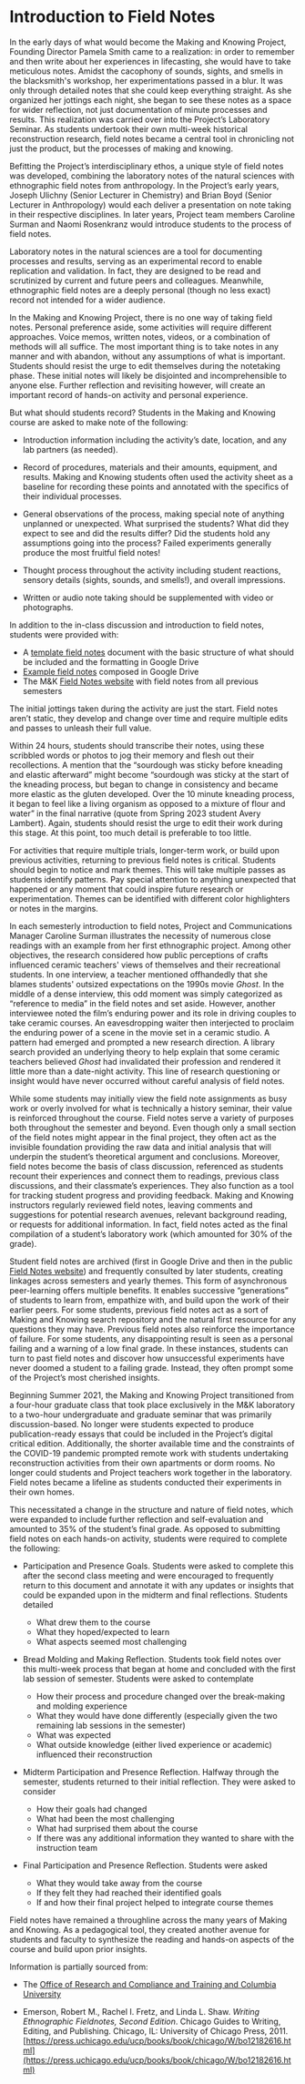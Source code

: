 # Introduction to Field Notes

In the early days of what would become the Making and Knowing Project,
Founding Director Pamela Smith came to a realization: in order to
remember and then write about her experiences in lifecasting, she would
have to take meticulous notes. Amidst the cacophony of sounds, sights,
and smells in the blacksmith's workshop, her experimentations passed in
a blur. It was only through detailed notes that she could keep
everything straight. As she organized her jottings each night, she began
to see these notes as a space for wider reflection, not just
documentation of minute processes and results. This realization was
carried over into the Project’s Laboratory Seminar. As students
undertook their own multi-week historical reconstruction research, field
notes became a central tool in chronicling not just the product, but the
processes of making and knowing.

Befitting the Project’s interdisciplinary ethos, a unique style of field
notes was developed, combining the laboratory notes of the natural
sciences with ethnographic field notes from anthropology. In the
Project’s early years, Joseph Ulichny (Senior Lecturer in Chemistry) and
Brian Boyd (Senior Lecturer in Anthropology) would each deliver a
presentation on note taking in their respective disciplines. In later
years, Project team members Caroline Surman and Naomi Rosenkranz would
introduce students to the process of field notes.

Laboratory notes in the natural sciences are a tool for documenting
processes and results, serving as an experimental record to enable
replication and validation. In fact, they are designed to be read and
scrutinized by current and future peers and colleagues. Meanwhile,
ethnographic field notes are a deeply personal (though no less exact)
record not intended for a wider audience.

In the Making and Knowing Project, there is no one way of taking field
notes. Personal preference aside, some activities will require different
approaches. Voice memos, written notes, videos, or a combination of
methods will all suffice. The most important thing is to take notes in
any manner and with abandon, without any assumptions of what is
important. Students should resist the urge to edit themselves during the
notetaking phase. These initial notes will likely be disjointed and
incomprehensible to anyone else. Further reflection and revisiting
however, will create an important record of hands-on activity and
personal experience.

But what should students record? Students in the Making and Knowing
course are asked to make note of the following:

-   Introduction information including the activity’s date, location, and any lab partners (as needed).
-   Record of procedures, materials and their amounts, equipment, and results. Making and Knowing students often used the activity sheet as a baseline for recording these points and annotated with the specifics of their individual processes.
-   General observations of the process, making special note of anything unplanned or unexpected. What surprised the students? What did they expect to see and did the results differ? Did the students hold any assumptions going into the process? Failed experiments generally produce the most fruitful field notes!
-   Thought process throughout the activity including student reactions, sensory details (sights, sounds, and smells!), and overall impressions.

-   Written or audio note taking should be supplemented with video or photographs.

In addition to the in-class discussion and introduction to field notes, students were provided with:

-   A [template field notes](/documents/pdf/fieldnotes-template.pdf) document with the basic structure of what should be included and the formatting in Google Drive
-   [Example field notes](/documents/pdf/su21_rtc-rosenkranz-example_naomi_bread-making-and-molding-reduced.pdf) composed in Google Drive
-   The M&K [Field Notes website](https://fieldnotes.makingandknowing.org/) with field notes from all previous semesters

The initial jottings taken during the activity are just the start. Field
notes aren’t static, they develop and change over time and require
multiple edits and passes to unleash their full value.

Within 24 hours, students should transcribe their notes, using these
scribbled words or photos to jog their memory and flesh out their
recollections. A mention that the “sourdough was sticky before kneading
and elastic afterward” might become “sourdough was sticky at the start
of the kneading process, but began to change in consistency and became
more elastic as the gluten developed. Over the 10 minute kneading
process, it began to feel like a living organism as opposed to a mixture
of flour and water” in the final narrative (quote from Spring 2023
student Avery Lambert). Again, students should resist the urge to edit
their work during this stage. At this point, too much detail is
preferable to too little.

For activities that require multiple trials, longer-term work, or build
upon previous activities, returning to previous field notes is critical.
Students should begin to notice and mark themes. This will take multiple
passes as students identify patterns. Pay special attention to anything
unexpected that happened or any moment that could inspire future
research or experimentation. Themes can be identified with different
color highlighters or notes in the margins.

In each semesterly introduction to field notes, Project and
Communications Manager Caroline Surman illustrates the necessity of
numerous close readings with an example from her first ethnographic
project. Among other objectives, the research considered how public
perceptions of crafts influenced ceramic teachers' views of themselves
and their recreational students. In one interview, a teacher mentioned
offhandedly that she blames students' outsized expectations on the 1990s
movie *Ghost*. In the middle of a dense interview, this odd moment was
simply categorized as “reference to media” in the field notes and set
aside. However, another interviewee noted the film’s enduring power and
its role in driving couples to take ceramic courses. An eavesdropping
waiter then interjected to proclaim the enduring power of a scene in the
movie set in a ceramic studio. A pattern had emerged and prompted a new
research direction. A library search provided an underlying theory to
help explain that some ceramic teachers believed *Ghost* had invalidated
their profession and rendered it little more than a date-night activity.
This line of research questioning or insight would have never occurred
without careful analysis of field notes.

While some students may initially view the field note assignments as
busy work or overly involved for what is technically a history seminar,
their value is reinforced throughout the course. Field notes serve a
variety of purposes both throughout the semester and beyond. Even though
only a small section of the field notes might appear in the final
project, they often act as the invisible foundation providing the raw
data and initial analysis that will underpin the student’s theoretical
argument and conclusions. Moreover, field notes become the basis of
class discussion, referenced as students recount their experiences and
connect them to readings, previous class discussions, and their
classmate’s experiences. They also function as a tool for tracking
student progress and providing feedback. Making and Knowing instructors
regularly reviewed field notes, leaving comments and suggestions for
potential research avenues, relevant background reading, or requests for
additional information. In fact, field notes acted as the final
compilation of a student’s laboratory work (which amounted for 30% of
the grade).

Student field notes are archived (first in Google Drive and then in the
public [Field Notes website](https://fieldnotes.makingandknowing.org/)) and frequently
consulted by later students, creating linkages across semesters and
yearly themes. This form of asynchronous peer-learning offers multiple
benefits. It enables successive “generations” of students to learn from,
empathize with, and build upon the work of their earlier peers. For some
students, previous field notes act as a sort of Making and Knowing
search repository and the natural first resource for any questions they
may have. Previous field notes also reinforce the importance of failure.
For some students, any disappointing result is seen as a personal
failing and a warning of a low final grade. In these instances, students
can turn to past field notes and discover how unsuccessful experiments
have never doomed a student to a failing grade. Instead, they often
prompt some of the Project’s most cherished insights.

Beginning Summer 2021, the Making and Knowing Project transitioned from
a four-hour graduate class that took place exclusively in the M&K
laboratory to a two-hour undergraduate and graduate seminar that was
primarily discussion-based. No longer were students expected to produce
publication-ready essays that could be included in the Project’s digital
critical edition. Additionally, the shorter available time and the
constraints of the COVID-19 pandemic prompted remote work with students
undertaking reconstruction activities from their own apartments or dorm
rooms. No longer could students and Project teachers work together in
the laboratory. Field notes became a lifeline as students conducted
their experiments in their own homes.

This necessitated a change in the structure and nature of field notes,
which were expanded to include further reflection and self-evaluation
and amounted to 35% of the student’s final grade. As opposed to
submitting field notes on each hands-on activity, students were required
to complete the following:

-   Participation and Presence Goals. Students were asked to complete this after the second class meeting and were encouraged to frequently return to this document and annotate it with any updates or insights that could be expanded upon in the midterm and final reflections. Students detailed
    -   What drew them to the course
    -   What they hoped/expected to learn
    -   What aspects seemed most challenging
-   Bread Molding and Making Reflection. Students took field notes over this multi-week process that began at home and concluded with the first lab session of semester. Students were asked to contemplate
    -   How their process and procedure changed over the break-making and molding experience
    -   What they would have done differently (especially given the two remaining lab sessions in the semester)
    -   What was expected
    -   What outside knowledge (either lived experience or academic) influenced their reconstruction
-   Midterm Participation and Presence Reflection. Halfway through the semester, students returned to their initial reflection. They were asked to consider
    -   How their goals had changed
    -   What had been the most challenging
    -   What had surprised them about the course
    -   If there was any additional information they wanted to share with the instruction team

-   Final Participation and Presence Reflection. Students were asked
    -   What they would take away from the course
    -   If they felt they had reached their identified goals
    -   If and how their final project helped to integrate course themes

Field notes have remained a throughline across the many years of Making
and Knowing. As a pedagogical tool, they created another avenue for
students and faculty to synthesize the reading and hands-on aspects of
the course and build upon prior insights.

Information is partially sourced from:
-   The [Office of Research and Compliance and Training and Columbia University](https://research.columbia.edu/sites/default/files/content/RCT%20content/ReaDI%20Program/tutorial_LabNotebook_V9.pdf)

-   Emerson, Robert M., Rachel I. Fretz, and Linda L. Shaw. *Writing Ethnographic Fieldnotes, Second Edition*. Chicago Guides to Writing, Editing, and Publishing. Chicago, IL: University of Chicago Press, 2011. [https://press.uchicago.edu/ucp/books/book/chicago/W/bo12182616.html](https://press.uchicago.edu/ucp/books/book/chicago/W/bo12182616.html)
